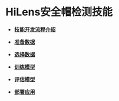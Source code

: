 # HiLens安全帽检测技能<a name="hilens_02_0130"></a>

-   **[技能开发流程介绍](技能开发流程介绍.md)**  

-   **[准备数据](准备数据.md)**  

-   **[选择数据](选择数据.md)**  

-   **[训练模型](训练模型.md)**  

-   **[评估模型](评估模型.md)**  

-   **[部署应用](部署应用.md)**  


